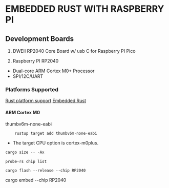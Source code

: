 <!-- @format -->

# EMBEDDED RUST WITH RASPBERRY PI

## Development Boards

1. DWEII RP2040 Core Board w/ usb C for Raspberry PI Pico

2. Raspberry PI RP2040

- Dual-core ARM Cortex M0+ Processor
- SPI/12C/UART

### Platforms Supported

[Rust platform support](https://doc.rust-lang.org/beta/rustc/platform-support.html)
[Embedded Rust](https://docs.rust-embedded.org/book/)

#### ARM Cortex M0

thumbv6m-none-eabi

```rust
    rustup target add thumbv6m-none-eabi
```

- The target CPU option is cortex-m0plus.

```rust
cargo size -- -Ax
```

```
probe-rs chip list
```

```
cargo flash --release --chip RP2040
```

cargo embed --chip RP2040
